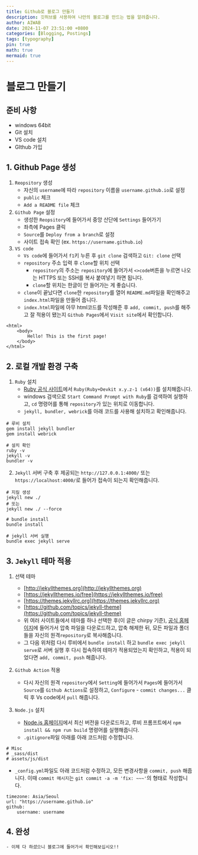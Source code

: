 ```yaml
---
title: Github로 블로그 만들기
description: 깃허브를 사용하여 나만의 블로그를 만드는 법을 알려줍니다.
author: AIWAB
date: 2024-11-07 23:51:00 +0800
categories: [Blogging, Postings]
tags: [typography]
pin: true
math: true
mermaid: true
---
```


# 블로그 만들기

## 준비 사항

- windows 64bit
- Git 설치
- VS code 설치
- GIthub 가입

## 1. Github Page 생성

1. `Reopsitory` 생성
	- 자신의 `username`에 따라 `repository` 이름을 `username.github.io`로 설정
	- `public` 체크
	- `Add a README file` 체크
2. `Github Page` 설정
	- 생성한 `Reopsitory`에 들어가서 중앙 산단에 `Settings` 들어가기
	- 좌측에 Pages 클릭
	- `Source`를 `Deploy from a branch`로 설정
	- 사이트 접속 확인 (ex. `https://username.github.io`)
3. `VS code`
	- `Vs code`에 들어가서 `f1`키 누른 후 `git clone` 검색하고 `Git: clone` 선택
	- `repository` 주소 입력 후 `clone`할 위치 선택
		- `repository`의 주소는 `repository`에 들어가서 `<>code`버튼을 누르면 나오는 HTTPS 또는 SSH를 복사 붙여넣기 하면 됩니다.
		- `clone`할 위치는 한글이 안 들어가는 게 좋습니다.
	- `clone`이 끝났다면 `clone`한 `repository`를 열어 `README.md`파일을 확인해주고 `index.html`파일을 만들어 줍니다.
	- `index.html`파일에 아무 html코드를 작성해준 후 `add, commit, push`를 해주고 잘 적용이 됐는지 `Github Pages`에서 `Visit site`에서 확인합니다.

```
<html>
	<body>
		Hello! This is the first page!
	</body>
</html>
```

## 2. 로컬 개발 환경 구축

1. `Ruby` 설치
	- [Ruby 공식 사이트](https://rubyinstaller.org/downloads/)에서 `Ruby(Ruby+Devkit x.y.z-1 (x64))`를 설치해줍니다.
	- windows 검색으로 `Start Command Prompt with Ruby`를 검색하여 실행하고, `cd` 명령어를 통해 `repository`가 있는 위치로 이동합니다.
	- `jekyll, bundler, webrick`를 아래 코드를 사용해 설치하고 확인해줍니다.

```
# 루비 설치
gem install jekyll bundler
gem install webrick

# 설치 확인
ruby -v
jekyll -v
bundler -v
```

2. `Jekyll` 서버 구축 후 제공되는 `http://127.0.0.1:4000/` 또는 `https://localhost:4000/`로 들어가 접속이 되는지 확인해줍니다.

```
# 지킬 생성
jekyll new ./
# 또는
jekyll new ./ --force

# bundle install
bundle install

# jekyll 서버 실행
bundle exec jekyll serve
```

## 3. `Jekyll` 테마 적용

1. 선택 테마
	- [http://jekyllthemes.org](http://jekyllthemes.org)
	- [https://jekyllthemes.io/free](https://jekyllthemes.io/free)
	- [https://themes.jekyllrc.org](https://themes.jekyllrc.org)
	- [https://github.com/topics/jekyll-theme](https://github.com/topics/jekyll-theme)
	- 위 여러 사이트들에서 테마를 하나 선택한 후(이 글은 chirpy 기준), [공식 홈페이지](https://github.com/cotes2020/jekyll-theme-chirpy)에 들어가서 압축 파일을 다운로드하고, 압축 해제한 뒤, 모든 파일과 폴더들을 자신의 원격`repository`로 복사해줍니다.
	- 그 다음 위처럼 다시 루비에서 `bundle install` 하고 `bundle exec jekyll serve`로 서버 실행 후 다시 접속하여 테마가 적용되었는지 확인하고, 적용이 되었다면 `add, commit, push` 해줍니다.

2. `Github Action` 적용
	- 다시 자신의 원격 `repository`에서 `Setting`에 들어가서 `Pages`에 들어가서 `Source`를 `Github Actions`로 설정하고, `Configure` - `commit changes...` 클릭 후 Vs code에서 `pull` 해줍니다.

3. `Node.js` 설치
	- [Node.js 홈페이지](https://nodejs.org/en/)에서 최신 버전을 다운로드하고, 루비 프롬프트에서 `npm install && npm run build` 명령어를 실행해줍니다.
	- `.gitignore`파일 아래를 아래 코드처럼 수정합니다.

```
# Misc
# _sass/dist
# assets/js/dist
```

- `_config.yml`파일도 아래 코드처럼 수정하고, 모든 변경사항을 `commit, push` 해줍니다. 이때 `commit 메시지`는 `git commit -a -m 'fix: ~~~'`의 형태로 작성합니다.

```
timezone: Asia/Seoul
url: "https://username.github.io"
github:
    username: username
```

## 4. 완성
    - 이제 다 하셨으니 블로그에 들어가서 확인해보십시오!!


